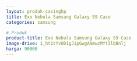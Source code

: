 ```yaml
---
layout: produk-casinghp
title: Exo Nebula Samsung Galaxy S9 Case
categories: samsung

# Produk
product-title: Exo Nebula Samsung Galaxy S9 Case
image-drive: 1_ht1tYvUDigJipGwgANmwzMYt3lbBnlj
harga: 90000
---
```

